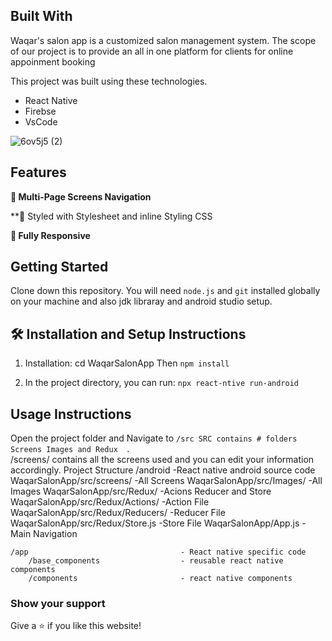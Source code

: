 ## Built With

Waqar's salon app is a customized salon management system. The scope of our project is to provide an all in one platform for clients for online appoinment booking 

This project was built using these technologies.

- React Native
- Firebse
- VsCode


![6ov5j5 (2)](https://user-images.githubusercontent.com/73845534/182774001-69cd385e-63b7-43c3-9ab5-2e51ed7c1528.gif)



## Features

**📖 Multi-Page Screens Navigation**

**🎨 Styled with Stylesheet and inline Styling CSS 

**📱 Fully Responsive**

## Getting Started

Clone down this repository. You will need `node.js` and `git` installed globally on your machine and also jdk libraray and android studio setup.

## 🛠 Installation and Setup Instructions

1. Installation: cd WaqarSalonApp Then  `npm install`

2. In the project directory, you can run: `npx react-ntive run-android`



## Usage Instructions

Open the project folder and Navigate to `/src SRC contains # folders Screens Images and Redux  `. <br/>
/screens/ contains all the screens used and you can edit your information accordingly.
Project Structure
    /android                             -React native android source code
    WaqarSalonApp/src/screens/           -All Screens
    WaqarSalonApp/src/Images/            -All Images
    WaqarSalonApp/src/Redux/             -Acions Reducer and Store
    WaqarSalonApp/src/Redux/Actions/     -Action File
    WaqarSalonApp/src/Redux/Reducers/    -Reducer File
    WaqarSalonApp/src/Redux/Store.js     -Store File
    WaqarSalonApp/App.js                 -Main Navigation
    
    /app                                  - React native specific code
        /base_components                  - reusable react native components
        /components                       - react native components
        
    

### Show your support

Give a ⭐ if you like this website!


